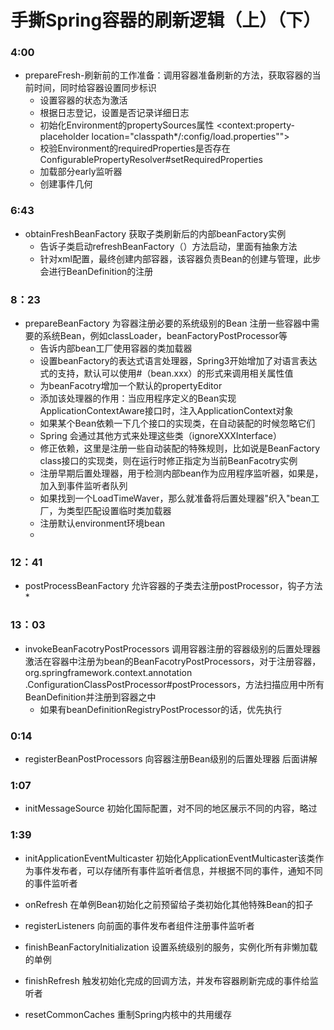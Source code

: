 # 手撕Spring容器的刷新逻辑（上）（下）

### 4:00
* prepareFresh-刷新前的工作准备：调用容器准备刷新的方法，获取容器的当前时间，同时给容器设置同步标识
    * 设置容器的状态为激活
    * 根据日志登记，设置是否记录详细日志
    * 初始化Environment的propertySources属性
        <context:property-placeholder location="classpath*/:config/load.properties"">
    * 校验Environment的requiredProperties是否存在
        ConfigurablePropertyResolver#setRequiredProperties
    * 加载部分early监听器
    * 创建事件几何
### 6:43
* obtainFreshBeanFactory 获取子类刷新后的内部beanFactory实例
    * 告诉子类启动refreshBeanFactory（）方法启动，里面有抽象方法
    * 针对xml配置，最终创建内部容器，该容器负责Bean的创建与管理，此步会进行BeanDefinition的注册
### 8：23
* prepareBeanFactory 为容器注册必要的系统级别的Bean
    注册一些容器中需要的系统Bean，例如classLoader，beanFactoryPostProcessor等
    * 告诉内部bean工厂使用容器的类加载器
    * 设置beanFactory的表达式语言处理器，Spring3开始增加了对语言表达式的支持，默认可以使用#（bean.xxx）的形式来调用相关属性值
    * 为beanFacotry增加一个默认的propertyEditor
    * 添加该处理器的作用：当应用程序定义的Bean实现ApplicationContextAware接口时，注入ApplicationContext对象
    * 如果某个Bean依赖一下几个接口的实现类，在自动装配的时候忽略它们
    * Spring 会通过其他方式来处理这些类（ignoreXXXInterface）
    * 修正依赖，这里是注册一些自动装配的特殊规则，比如说是BeanFactory class接口的实现类，则在运行时修正指定为当前BeanFacotry实例
    * 注册早期后置处理器，用于检测内部bean作为应用程序监听器，如果是，加入到事件监听者队列
    * 如果找到一个LoadTimeWaver，那么就准备将后置处理器"织入"bean工厂，为类型匹配设置临时类加载器
    * 注册默认environment环境bean
    * 
### 12：41    
* postProcessBeanFactory 允许容器的子类去注册postProcessor，钩子方法
    * 
### 13：03 
* invokeBeanFacotryPostProcessors 调用容器注册的容器级别的后置处理器
激活在容器中注册为bean的BeanFacotryPostProcessors，对于注册容器，org.springframework.context.annotation
.ConfigurationClassPostProcessor#postProcessors，方法扫描应用中所有BeanDefinition并注册到容器之中
    * 如果有beanDefinitionRegistryPostProcessor的话，优先执行
### 0:14
* registerBeanPostProcessors 向容器注册Bean级别的后置处理器
    后面讲解
### 1:07   
* initMessageSource 初始化国际配置，对不同的地区展示不同的内容，略过
### 1:39  
* initApplicationEventMulticaster 初始化ApplicationEventMulticaster该类作为事件发布者，可以存储所有事件监听者信息，并根据不同的事件，通知不同的事件监听者

    
* onRefresh 在单例Bean初始化之前预留给子类初始化其他特殊Bean的扣子
* registerListeners 向前面的事件发布者组件注册事件监听者
* finishBeanFactoryInitialization 设置系统级别的服务，实例化所有非懒加载的单例
* finishRefresh 触发初始化完成的回调方法，并发布容器刷新完成的事件给监听者
* resetCommonCaches 重制Spring内核中的共用缓存



